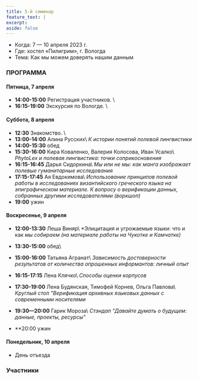 ```yaml
---
title: 5-й семинар
feature_text: |
excerpt: 
aside: false
---
```


- Когда: 7 — 10 апреля 2023 г.
- Где: хостел «Пилигрим», г. Вологда
- Тема: Как мы можем доверять нашим данным 

### ПРОГРАММА

#### Пятница, 7 апреля
- **14:00-15:00** Регистрация участников. \\
- **16:15-19:00** Экскурсия по Вологде. \\

#### Суббота, 8 апреля

- **12:30** Знакомство. \\
- **13:00-14:00** Алина Русских\\
*К истории понятий полевой лингвистики*
- **14:00-15:30** обед
- **15:30-16:00** Кира Коваленко, Валерия Колосова, Иван Усалко\\
*PhytoLex и полевая лингвистика: точки соприкосновения*
- **16:15-16:45** Дарья Сидоркина\\
*Мы или не мы: как манга изображает полевые гуманитарные исследования*
- **17:15-17:45** Ая Евдокимова\\
*Использование принципов полевой работы в исследованиях византийского греческого языка на эпиграфическом материале. К вопросу о верификации данных, собранных другими исследователями (воркшоп)*
- **19:00** ужин

#### Воскресенье, 9 апреля

- **12:00-13:30** Леша Виняр\\
*Элицитация и угрожаемые языки: что и как *мы собираем (на материале работы на Чукотке и Камчатке)*
- **13:30-15:00** обед\\
- **15:00-16:00** Татьяна Агранат\\
*Зависимость достоверности результатов от количества опрошенных информантов: личный опыт*

- **16:15-17:15** Лена Клячко\\
*Способы оценки корпусов*
- **17:30-19:00** Лена Будянская, Тимофей Корнев, Ольга Павлова\\
*Круглый стол "Верификация архивных языковых данных с современными носителями*
- **19:30—20:00** Гарик Мороза\\
*Стэндап "Давайте думать о будущем: данные, проекты, ресурсы"*
- **20:00 ужин

#### Понедельник, 10 апреля

- День отъезда

### Участники
